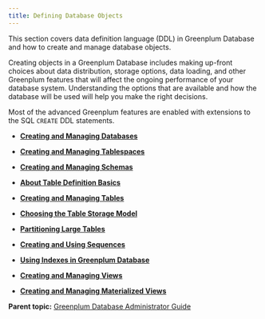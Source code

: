 ```yaml
---
title: Defining Database Objects 
---
```


This section covers data definition language \(DDL\) in Greenplum Database and how to create and manage database objects.

Creating objects in a Greenplum Database includes making up-front choices about data distribution, storage options, data loading, and other Greenplum features that will affect the ongoing performance of your database system. Understanding the options that are available and how the database will be used will help you make the right decisions.

Most of the advanced Greenplum features are enabled with extensions to the SQL `CREATE` DDL statements.

-   **[Creating and Managing Databases](../ddl/ddl-database.html)**  

-   **[Creating and Managing Tablespaces](../ddl/ddl-tablespace.html)**  

-   **[Creating and Managing Schemas](../ddl/ddl-schema.html)**  

-   **[About Table Definition Basics](../ddl/ddl-basics.html)**  

-   **[Creating and Managing Tables](../ddl/ddl-table.html)**  

-   **[Choosing the Table Storage Model](../ddl/ddl-storage.html)**  

-   **[Partitioning Large Tables](../ddl/ddl-partition.html)**  

-   **[Creating and Using Sequences](../ddl/ddl-sequence.html)**  

-   **[Using Indexes in Greenplum Database](../ddl/ddl-index.html)**  

-   **[Creating and Managing Views](../ddl/ddl-view.html)**  

-   **[Creating and Managing Materialized Views](../ddl/ddl-mat-view.html)**  


**Parent topic:** [Greenplum Database Administrator Guide](../admin_guide.html)

